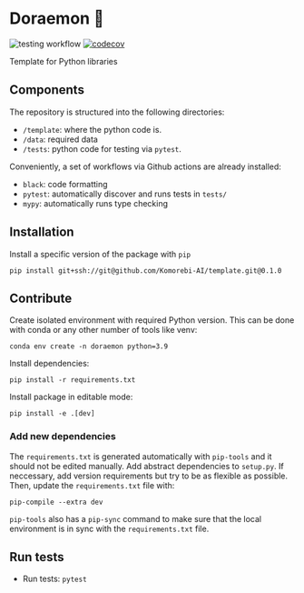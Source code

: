 # Doraemon 🍙

![testing workflow](https://github.com/Komorebi-AI/python-template/actions/workflows/test.yml/badge.svg)
[![codecov](https://codecov.io/gh/Komorebi-AI/python-template/branch/main/graph/badge.svg?token=DQXLBOUDPX)](https://codecov.io/gh/Komorebi-AI/python-template)

Template for Python libraries

## Components

The repository is structured into the following directories:

- `/template`: where the python code is.
- `/data`: required data
- `/tests`: python code for testing via `pytest`.

Conveniently, a set of workflows via Github actions are already installed:

- `black`: code formatting
- `pytest`: automatically discover and runs tests in `tests/`
- `mypy`: automatically runs type checking

## Installation

Install a specific version of the package with `pip`

```{bash}
pip install git+ssh://git@github.com/Komorebi-AI/template.git@0.1.0
```

## Contribute

Create isolated environment with required Python version. This can be done with conda or any other number of tools like venv:

```{bash}
conda env create -n doraemon python=3.9
```

Install dependencies:

```{bash}
pip install -r requirements.txt
```

Install package in editable mode:

```{bash}
pip install -e .[dev]
```

### Add new dependencies

The `requirements.txt` is generated automatically with `pip-tools` and it should not be edited manually. Add abstract dependencies to `setup.py`. If neccessary, add version requirements but try to be as flexible as possible. Then, update the `requirements.txt` file with:

```{bash}
pip-compile --extra dev
```

`pip-tools` also has a `pip-sync` command to make sure that the local environment is in sync with the `requirements.txt` file.

## Run tests

- Run tests: `pytest`
